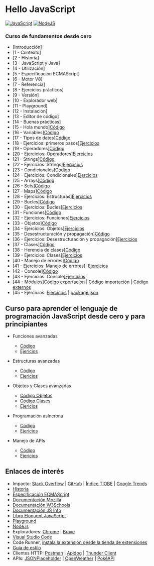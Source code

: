 # Hello JavaScript

[![JavaScript](https://img.shields.io/badge/JavaScript-ES6+-yellow?style=for-the-badge&logo=javascript&logoColor=white&labelColor=101010)](https://developer.mozilla.org/es/docs/Web/JavaScript) [![NodeJS](https://img.shields.io/badge/NODEJS-v20+-green?style=for-the-badge&logo=nodedotjs&logoColor=white&labelColor=101010)](https://nodejs.org/)

### Curso de fundamentos desde cero

- [Introducción]
- [1 - Contexto]
- [2 - Historia]
- [3 - JavaScript y Java]
- [4 - Utilización]
- [5 - Especificación ECMAScript]
- [6 - Motor V8]
- [7 - Referencia]
- [8 - Ejercicios prácticos]
- [9 - Versión]
- [10 - Explorador web]
- [11 - Playground]
- [12 - Instalación]
- [13 - Editor de código]
- [14 - Buenas prácticas]
- [15 - Hola mundo][Código](./Basic/00-helloworld.js)
- [16 - Variables][Código](./Basic/01-variables.js)
- [17 - Tipos de datos][Código](./Basic/02-datatypes.js)
- [18 - Ejercicios: primeros pasos][Ejercicios](./Basic/03-beginner-exercises.js)
- [19 - Operadores][Código](./Basic/04-operators.js)
- [20 - Ejercicios: Operadores][Ejercicios](./Basic/05-operators-exercises.js)
- [21 - Strings][Código](./Basic/06-strings.js)
- [22 - Ejercicios: Strings][Ejercicios](./Basic/07-strings-exercises.js)
- [23 - Condicionales][Código](./Basic/08-conditionals.js)
- [24 - Ejercicios: Condicionales][Ejercicios](./Basic/09-conditionals-exercises.js)
- [25 - Arrays][Código](./Basic/10-array.js)
- [26 - Sets][Código](./Basic/11-set.js)
- [27 - Maps][Código](./Basic/12-map.js)
- [28 - Ejercicios: Estructuras][Ejercicios](./Basic/13-structures-exercises.js)
- [29 - Bucles][Código](./Basic/14-loops.js)
- [30 - Ejercicios: Bucles][Ejercicios](./Basic/15-loops-exercises.js)
- [31 - Funciones][Código](./Basic/16-functions.js)
- [32 - Ejercicios: Funciones][Ejercicios](./Basic/17-functions-exercises.js)
- [33 - Objetos][Código](./Basic/18-objects.js)
- [34 - Ejercicios: Objetos][Ejercicios](./Basic/19-objects-exercises.js)
- [35 - Desestructuración y propagación][Código](./Basic/20-destructuring-spreading.js)
- [36 - Ejercicios: Desestructuración y propagación][Ejercicios](./Basic/21-destructuring-spreading-exercises.js)
- [37 - Clases][Código](./Basic/22-classes.js)
- [38 - Herencia de clases][Código](./Basic/22-classes.js)
- [39 - Ejercicios: Clases][Ejercicios](./Basic/23-classes-exercises.js)
- [40 - Manejo de errores][Código](./Basic/24-error-handling.js)
- [41 - Ejercicios: Manejo de errores]| [Ejercicios](./Basic/25-error-handling-exercises.js)
- [42 - Console][Código](./Basic/26-console-methods.js)
- [43 - Ejercicios: Console][Ejercicios](./Basic/27-console-methods-exercises.js)
- [44 - Módulos][Código exportación](./Basic/28-export-modules.js) | [Código importación](./Basic/29-import-modules.js) | [Código externos](./Basic/30-import-external-modules.cjs)
- [45 - Ejercicios: [Ejercicios](./Basic/31-modules-exercises.js) | [package.json](./Basic/package.json)

## Curso para aprender el lenguaje de programación JavaScript desde cero y para principiantes

- Funciones avanzadas

  - [Código](./Intermediate/00-advanced-functions.js)
  - [Ejericios](./Intermediate/01-advanced-functions-exercises.js)

- Estructuras avanzadas

  - [Código](./Intermediate/02-advanced-structures.js)
  - [Ejericios](./Intermediate/03-advanced-structures-exercises.js)

- Objetos y Clases avanzadas

  - [Código Objetos](./Intermediate/04-advanced-objects.js)
  - [Código Clases](./Intermediate/05-advanced-classes.js)
  - [Ejericios](./Intermediate/06-advanced-objects-classes-exercises)

- Programación asíncrona

  - [Código](./Intermediate/07-async.js)
  - [Ejericios](./Intermediate/08-async-exercises.js)

- Manejo de APIs
  - [Código](./Intermediate/09-apis.js)
  - [Ejericios](./Intermediate/10-apis-exercises.js)

## Enlaces de interés

- Impacto: [Stack Overflow](https://survey.stackoverflow.co/2023/#most-popular-technologies-language) | [GitHub](https://github.blog/2023-11-08-the-state-of-open-source-and-ai/) | [Índice TIOBE](https://www.tiobe.com/tiobe-index/) | [Google Trends](https://trends.google.es/trends/explore?cat=5&date=today%205-y&q=%2Fm%2F02p97,%2Fm%2F05z1_,%2Fm%2F07sbkfb&hl=es)
- [Historia](https://es.wikipedia.org/wiki/JavaScript)
- [Especificación ECMAScript](https://tc39.es/ecma262/)
- [Documentación Mozilla](https://developer.mozilla.org/es/docs/Web/JavaScript)
- [Documentación W3Schools](https://www.w3schools.com/js/)
- [Documentación JS Info](https://es.javascript.info/)
- [Libro Eloquent JavaScript](https://eloquentjavascript.net/)
- [Playground](https://runjs.app/play)
- [Node.js](https://nodejs.org)
- Exploradores: [Chrome](https://www.google.com/intl/es_es/chrome/) | [Brave](https://brave.com/download/)
- [Visual Studio Code](https://code.visualstudio.com/)
- Code Runner, [instala la extensión desde la tienda de extensiones](https://marketplace.visualstudio.com/items?itemName=formulahendry.code-runner)
- [Guía de estilo](https://google.github.io/styleguide/jsguide.html)
- Clientes HTTP: [Postman](https://postman.com) | [Apidog](https://apidog.com) | [Thunder Client](https://thunderclient.com)
- APIs: [JSONPlaceholder](https://jsonplaceholder.typicode.com) | [OpenWeather](https://openweathermap.org) | [PokéAPI](https://pokeapi.co)
